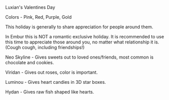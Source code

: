 Luxian's Valentines Day

Colors - Pink, Red, Purple, Gold  
  
This holiday is generally to share appreciation for people around them.

In Embur this is NOT a romantic exclusive holiday. It is recommended to use this time to appreciate those around you, no matter what relationship it is. (Cough cough, including friendships!)
  

Neo Skyline - Gives sweets out to loved ones/friends, most common is chocolate and cookies.

Viridan - Gives out roses, color is important.

Luminou - Gives heart candies in 3D star boxes.

Hydan - Gives raw fish shaped like hearts.